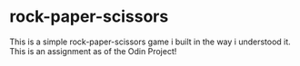 # rock-paper-scissors

This is a simple rock-paper-scissors game i built in the way i understood it.
This is an assignment as of the Odin Project!
